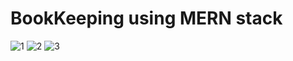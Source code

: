 
# BookKeeping using MERN stack


![1](https://user-images.githubusercontent.com/64830202/132122879-a34ebddc-9831-4198-9a3e-728eaf0dd92d.PNG)
![2](https://user-images.githubusercontent.com/64830202/132122880-d7766622-88aa-4814-af40-ef5c0ff9b0cd.PNG)
![3](https://user-images.githubusercontent.com/64830202/132122882-d454cb46-b83a-4541-b3ad-be2b95e6347f.PNG)


